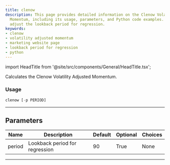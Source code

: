 ```yaml
---
title: clenow
description: This page provides detailed information on the Clenow Volatility Adjusted
  Momentum, including its usage, parameters, and Python code examples. Learn how to
  adjust the lookback period for regression.
keywords:
- clenow
- volatility adjusted momentum
- marketing website page
- lookback period for regression
- python
---
```


import HeadTitle from '@site/src/components/General/HeadTitle.tsx';

<HeadTitle title="clenow - Ta - Stocks - Reference | OpenBB Terminal Docs" />

Calculates the Clenow Volatility Adjusted Momentum.

### Usage

```python
clenow [-p PERIOD]
```

---

## Parameters

| Name | Description | Default | Optional | Choices |
| ---- | ----------- | ------- | -------- | ------- |
| period | Lookback period for regression | 90 | True | None |

---
